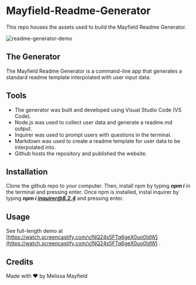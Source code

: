 # Mayfield-Readme-Generator

This repo houses the assets used to build the Mayfield Readme Generator.

![readme-generator-demo](./assets/images/Readme-Generator-Demo.gif)

## The Generator

The Mayfield Readme Generator is a command-line app that generates a standard readme template interpolated with user input data.

## Tools

* The generator was built and developed using Visual Studio Code (VS Code). 
* Node.js was used to collect user data and generate a readme.md output.
* Inquirer was used to prompt users with questions in the terminal.
* Markdown was used to create a readme template for user data to be interpolated into.
* Github hosts the repository and published the website.

## Installation

Clone the github repo to your computer. Then, install npm by typing ***npm i*** in the terminal and pressing enter. Once npm is installed, instal inquirer by typing ***npm i inquirer@8.2.4*** and pressing enter.

## Usage

See full-length demo at [https://watch.screencastify.com/v/NQ24s5FTq6geX0uo0IdW](https://watch.screencastify.com/v/NQ24s5FTq6geX0uo0IdW) .

## Credits

Made with ❤️ by Melissa Mayfield